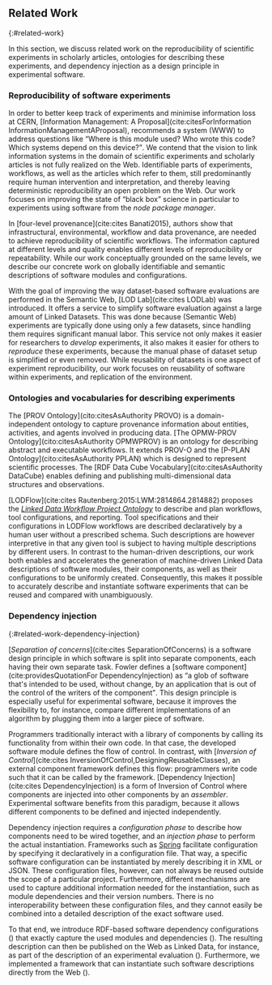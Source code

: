 ## Related Work
{:#related-work}

In this section, we discuss related work on the reproducibility of scientific experiments in scholarly articles,
ontologies for describing these experiments, and dependency injection as a design principle in experimental software.

### Reproducibility of software experiments
In order to better keep track of experiments and minimise information loss at CERN, [Information Management: A Proposal](cite:citesForInformation InformationManagementAProposal), recommends a system (WWW) to address questions like <q>Where is this module used? Who wrote this code? Which systems depend on this device?</q>. We contend that the vision to link information systems in the domain of scientific experiments and scholarly articles is not fully realized on the Web. Identifiable parts of experiments, workflows, as well as the articles which refer to them, still predominantly require human intervention and interpretation, and thereby leaving deterministic reproducibility an open problem on the Web. Our work focuses on improving the state of <q>black box</q> science in particular to experiments using software from the <cite>node package manager</cite>.

In [four-level provenance](cite:cites Banati2015), authors show that infrastructural, environmental, workflow and data provenance, are needed to achieve reproducibility of scientific workflows.
The information captured at different levels and quality enables different levels of reproducibility or repeatability.
While our work conceptually grounded on the same levels, we describe our concrete work on globally identifiable and semantic descriptions of software modules and configurations.

With the goal of improving the way dataset-based software evaluations are performed in the Semantic Web,
[LOD Lab](cite:cites LODLab) was introduced.
It offers a service to simplify software evaluation
against a large amount of Linked Datasets.
This was done because (Semantic Web) experiments are typically done using only a few datasets,
since handling them requires significant manual labor.
This service not only makes it easier for researchers to _develop_ experiments,
it also makes it easier for others to _reproduce_ these experiments,
because the manual phase of dataset setup is simplified or even removed.
While reusability of datasets is one aspect of experiment reproducibility,
our work focuses on reusability of software within experiments, and replication of the environment.

### Ontologies and vocabularies for describing experiments
The [PROV Ontology](cito:citesAsAuthority PROVO) is a domain-independent ontology to capture provenance information about entities, activities, and agents involved in producing data. [The OPMW-PROV Ontology](cito:citesAsAuthority OPMWPROV) is an ontology for describing abstract and executable workflows. It extends PROV-O and the [P-PLAN Ontology](cito:citesAsAuthority PPLAN) which is designed to represent scientific processes. The [RDF Data Cube Vocabulary](cito:citesAsAuthority DataCube) enables defining and publishing multi-dimensional data structures and observations.

[LODFlow](cite:cites Rautenberg:2015:LWM:2814864.2814882) proposes the <cite><a href="https://github.com/AKSW/ldwpo">Linked Data Workflow Project Ontology</a></cite> to describe and plan workflows, tool configurations, and reporting.
Tool specifications and their configurations in LODFlow workflows are described declaratively by a human user without a prescribed schema.
Such descriptions are however interpretive in that any given tool is subject to having multiple descriptions by different users.
In contrast to the human-driven descriptions, our work both enables and accelerates the generation of machine-driven Linked Data descriptions of software modules, their components, as well as their configurations to be uniformly created.
Consequently, this makes it possible to accurately describe and instantiate software experiments that can be reused and compared with unambiguously.

### Dependency injection
{:#related-work-dependency-injection}

[_Separation of concerns_](cite:cites SeparationOfConcerns) is a software design principle in which software is
split into separate components, each having their own separate task.
Fowler defines a [software component](cite:providesQuotationFor DependencyInjection) as
<q>a glob of software that's intended to be used, without change, by an application that is out of the control of the writers of the component</q>.
This design principle is especially useful for experimental software,
because it improves the flexibility to, for instance,
compare different implementations of an algorithm
by plugging them into a larger piece of software.

Programmers traditionally interact with a library of components
by calling its functionality from within their own code.
In that case, the developed software module defines the flow of control.
In contrast, with [_Inversion of Control_](cite:cites InversionOfControl,DesigningReusableClasses),
an external component framework defines this flow:
programmers write code such that it can be called by the framework.
[Dependency Injection](cite:cites DependencyInjection) is a form of Inversion of Control where components
are injected into other components by an _assembler_.
Experimental software benefits from this paradigm,
because it allows different components to be defined and injected independently.

Dependency injection requires a _configuration phase_
to describe how components need to be wired together,
and an _injection phase_ to perform the actual instantiation.
Frameworks such as [Spring](https://projects.spring.io/spring-framework/)
facilitate configuration by specifying it declaratively in a configuration file.
That way, a specific software configuration can be instantiated
by merely describing it in XML or JSON.
These configuration files, however,
can not always be reused outside the scope of a particular project.
Furthermore, different mechanisms are used
to capture additional information needed for the instantiation,
such as module dependencies and their version numbers.
There is no interoperability between these configuration files,
and they cannot easily be combined into a detailed description
of the exact software used.

To that end, we introduce RDF-based software dependency configurations
([](#describing-components))
that exactly capture the used modules and dependencies
([](#describing-modules)).
The resulting description can then be published on the Web as Linked Data,
for instance, as part of the description of an experimental evaluation
([](#use-case)).
Furthermore, we implemented a framework
that can instantiate such software descriptions
directly from the Web
([](#instantiating)).
